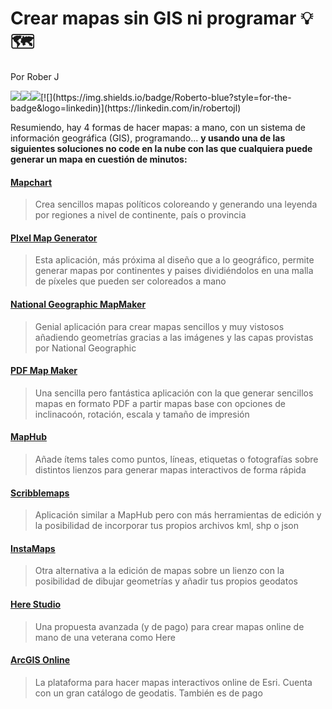 # Crear mapas sin GIS ni programar 💡🗺️

Por Rober J

[![](https://img.shields.io/badge/Portfolio-black?style=for-the-badge&logo=github)](https://roberer.github.io)[![](https://img.shields.io/badge/Portfolio?style=for-the-badge&logo=github)](https://roberer.github.io)[![](https://img.shields.io/badge/@roberer_-white?style=for-the-badge&labelColor=blue&logo=Twitter&logoColor=white)](https://twitter.com/roberer_)[![](https://img.shields.io/badge/Roberto-blue?style=for-the-badge&logo=linkedin)](https://linkedin.com/in/robertojl)

Resumiendo, hay 4 formas de hacer mapas: a mano, con un sistema de información geográfica (GIS), programando... <b>y usando una de las siguientes soluciones no code en la nube con las que cualquiera puede generar un mapa en cuestión de minutos:</b>


#### <a rel="noreferrer noopener" href="https://www.mapchart.net/" target="_blank">Mapchart</a>

> Crea sencillos mapas políticos coloreando y generando una leyenda por regiones a nivel de continente, país o provincia

#### <a rel="noreferrer noopener" href="https://pixelmap.amcharts.com/" target="_blank">PIxel Map Generator</a>

> Esta aplicación, más próxima al diseño que a lo geográfico, permite generar mapas por continentes y paises dividiéndolos en una malla de píxeles que pueden ser coloreados a mano

#### <a rel="noreferrer noopener" href="https://mapmaker.nationalgeographic.org/" target="_blank">National Geographic MapMaker</a> 

> Genial aplicación para crear mapas sencillos y muy vistosos añadiendo geometrías gracias a las imágenes y las capas provistas por National Geographic

#### <a rel="noreferrer noopener" href="https://pdfmapmaker.com/" target="_blank">PDF Map Maker</a>

> Una sencilla pero fantástica aplicación con la que generar sencillos mapas en formato PDF a partir mapas base con opciones de inclinacoón, rotación, escala y tamaño de impresión

#### <a rel="noreferrer noopener" href="https://maphub.net/" target="_blank">MapHub</a>

> Añade ítems tales como puntos, líneas, etiquetas o fotografías sobre distintos lienzos para generar mapas interactivos de forma rápida

#### <a rel="noreferrer noopener" href="https://www.geodevelopers.org/" target="_blank">Scribblemaps</a>

> Aplicación similar a MapHub pero con más herramientas de edición y la posibilidad de incorporar tus propios archivos kml, shp o json

#### <a href="https://www.instamaps.cat/" target="_blank" rel="noreferrer noopener">InstaMaps</a>

> Otra alternativa a la edición de mapas sobre un lienzo con la posibilidad de dibujar geometrías y añadir tus propios geodatos


#### <a rel="noreferrer noopener" href="https://developer.here.com/products/platform/studio" target="_blank">Here Studio</a> 

> Una propuesta avanzada (y de pago) para crear mapas online de mano de una veterana como Here

#### <a rel="noreferrer noopener" href="https://www.arcgis.com/home/index.html" target="_blank">ArcGIS Online</a> 

> La plataforma para hacer mapas interactivos online de Esri. Cuenta con un gran catálogo de geodatis. También  es de pago

